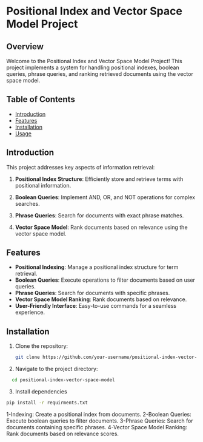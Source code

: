 # Positional Index and Vector Space Model Project

## Overview

Welcome to the Positional Index and Vector Space Model Project! This project implements a system for handling positional indexes, boolean queries, phrase queries, and ranking retrieved documents using the vector space model.

## Table of Contents

- [Introduction](#introduction)
- [Features](#features)
- [Installation](#installation)
- [Usage](#usage)


## Introduction

This project addresses key aspects of information retrieval:

1. **Positional Index Structure**: Efficiently store and retrieve terms with positional information.

2. **Boolean Queries**: Implement AND, OR, and NOT operations for complex searches.

3. **Phrase Queries**: Search for documents with exact phrase matches.

4. **Vector Space Model**: Rank documents based on relevance using the vector space model.

## Features

- **Positional Indexing**: Manage a positional index structure for term retrieval.
- **Boolean Queries**: Execute operations to filter documents based on user queries.
- **Phrase Queries**: Search for documents with specific phrases.
- **Vector Space Model Ranking**: Rank documents based on relevance.
- **User-Friendly Interface**: Easy-to-use commands for a seamless experience.

## Installation

1. Clone the repository:

   ```bash
   git clone https://github.com/your-username/positional-index-vector-space-model.git
2. Navigate to the project directory:
  ```bash
    cd positional-index-vector-space-model
  ```
3. Install dependencies
  ```bash
  pip install -r requirments.txt
```
1-Indexing: Create a positional index from documents.
2-Boolean Queries: Execute boolean queries to filter documents.
3-Phrase Queries: Search for documents containing specific phrases.
4-Vector Space Model Ranking: Rank documents based on relevance scores.
